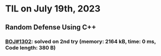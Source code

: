 # **TIL on July 19th, 2023**

## Random Defense Using C++
### [BOJ#1302](/Problem%20Solving/boj/random%20defense/1302-07-19-2023.cpp): solved on 2nd try (memory: 2164 kB, time: 0 ms, Code length: 380 B)